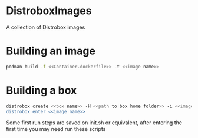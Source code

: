 # DistroboxImages
A collection of Distrobox images

# Building an image

```bash
podman build -f <<Container.dockerfile>> -t <<image name>>
```

# Building a box

```bash
distrobox create <<box name>> -H <<path to box home folder>> -i <<image name>>
distrobox enter <<image name>>
```

Some first run steps are saved on init.sh or equivalent, after entering the first time you may need run these scripts
